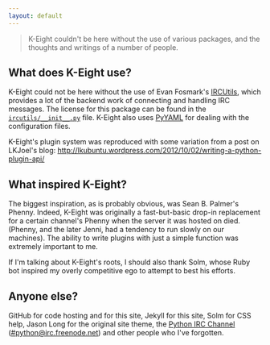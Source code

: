 ```yaml
---
layout: default
---
```



> K-Eight couldn't be here without the use of various packages, and the thoughts and writings of a number of people.

## What does K-Eight use?

K-Eight could not be here without the use of Evan Fosmark's [IRCUtils][], which provides a lot of the backend work of connecting and handling IRC messages.  The license for this package can be found in the [`ircutils/__init__.py`][ircutilslicense] file.  K-Eight also uses [PyYAML][] for dealing with the configuration files.

K-Eight's plugin system was reproduced with some variation from a post on LKJoel's blog:  <http://lkubuntu.wordpress.com/2012/10/02/writing-a-python-plugin-api/>

[ircutils]: <http://dev.guardedcode.com/projects/ircutils/>
[ircutilslicense]: <https://github.com/MrJohz/K-Eight/blob/master/ircutils/__init__.py>
[pyyaml]: <http://pyyaml.org/>

## What inspired K-Eight?

The biggest inspiration, as is probably obvious, was Sean B. Palmer's Phenny.  Indeed, K-Eight was originally a fast-but-basic drop-in replacement for a certain channel's Phenny when the server it was hosted on died.  (Phenny, and the later Jenni, had a tendency to run slowly on our machines).  The ability to write plugins with just a simple function was extremely important to me.

If I'm talking about K-Eight's roots, I should also thank Solm, whose Ruby bot inspired my overly competitive ego to attempt to best his efforts.

## Anyone else?

GitHub for code hosting and for this site, Jekyll for this site, Solm for CSS help, Jason Long for the original site theme, the [Python IRC Channel][poundpython] ([#python@irc.freenode.net][python]) and other people who I've forgotten.

[poundpython]: <http://pound-python.org/>
[python]: <irc://irc.freenode.net/#python>